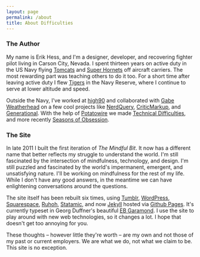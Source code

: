 ```yaml
---
layout: page
permalink: /about
title: About Difficulties
---
```


### The Author

My name is Erik Hess, and I'm a designer, developer, and recovering fighter pilot living in Carson City, Nevada. I spent thirteen years on active duty in the US Navy flying [Tomcats](http://en.wikipedia.org/wiki/F-14_Tomcat) and [Super Hornets](http://en.wikipedia.org/wiki/Boeing_F/A-18E/F_Super_Hornet) off aircraft carriers. The most rewarding part was teaching others to do it too. For a short time after leaving active duty I flew [Tigers](https://en.wikipedia.org/wiki/Northrop_F-5) in the Navy Reserve, where I continue to serve at lower altitude and speed.

Outside the Navy, I've worked at [high90](http://high90.com) and collaborated with [Gabe Weatherhead](http://macdrifter.com) on a few cool projects like [NerdQuery](http://nerdquery.com), [CriticMarkup](http://criticmarkup.com), and [Generational](http://www.70decibels.com/generational/). With the help of [Potatowire](http://with.thegra.in) we made [Technical Difficulties](http://technicaldifficulties.us), and more recently [Seasons of Obsession](http://seasons.fm).

### The Site

In late 2011 I built the first iteration of *The Mindful Bit*. It now has a different name that better reflects my struggle to understand the world. I'm still fascinated by the intersection of mindfulness, technology, and design. I'm still puzzled and fascinated by the world's impermanent, emergent, and unsatisfying nature. I'll be working on mindfulness for the rest of my life. While I don't have any good answers, in the meantime we can have enlightening conversations around the questions.

The site itself has been rebuilt six times, using [Tumblr](http://tumblr.com), [WordPress](http://wordpress.org), [Squarespace](http://squarespace.com), [Ruhoh](http://ruhoh.com), [Statamic](http://statamic.com), and now [Jekyll](http://jekyllrb.com/) hosted via [Github Pages](https://pages.github.com/). It's currently typeset in Georg Duffner's beautiful [EB Garamond](http://www.georgduffner.at/ebgaramond/). I use the site to play around with new web technologies, so it changes a lot. I hope that doesn't get too annoying for you.

These thoughts &ndash; however little they're worth &ndash; are my own and not those of my past or current employers. We are what we do, not what we claim to be. This site is no exception.
